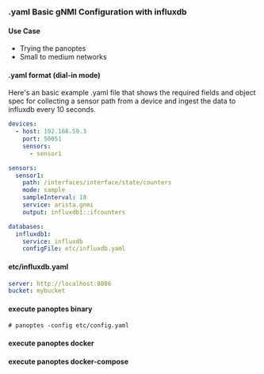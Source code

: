 
### .yaml Basic gNMI Configuration with influxdb

#### Use Case
- Trying the panoptes
- Small to medium networks 


#### .yaml format (dial-in mode)

Here's an basic example .yaml file that shows the required fields and object spec for collecting a sensor path from a device and ingest the data to influxdb every 10 seconds.

```yaml
devices:
  - host: 192.168.59.3
    port: 50051
    sensors:
      - sensor1

sensors:
  sensor1:
    path: /interfaces/interface/state/counters
    mode: sample
    sampleInterval: 10
    service: arista.gnmi
    output: influxdb1::ifcounters

databases:
  influxdb1:
    service: influxdb
    configFile: etc/influxdb.yaml
```

#### etc/influxdb.yaml

```yaml
server: http://localhost:8086
bucket: mybucket
```

#### execute panoptes binary
```
# panoptes -config etc/config.yaml
```
#### execute panoptes docker

#### execute panoptes docker-compose



